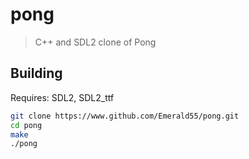 # pong
>C++ and SDL2 clone of Pong</br>
## Building
Requires: SDL2, SDL2_ttf
```bash
git clone https://www.github.com/Emerald55/pong.git
cd pong
make
./pong
```
